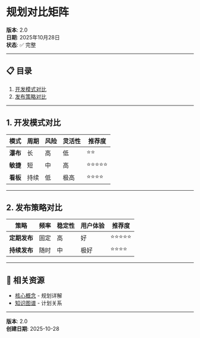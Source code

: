 # 规划对比矩阵

**版本**: 2.0  
**日期**: 2025年10月28日  
**状态**: ✅ 完整

---

## 📋 目录

1. [开发模式对比](#1-开发模式对比)
2. [发布策略对比](#2-发布策略对比)

---

## 1. 开发模式对比

| 模式 | 周期 | 风险 | 灵活性 | 推荐度 |
|------|------|------|--------|--------|
| **瀑布** | 长 | 高 | 低 | ⭐⭐ |
| **敏捷** | 短 | 中 | 高 | ⭐⭐⭐⭐⭐ |
| **看板** | 持续 | 低 | 极高 | ⭐⭐⭐⭐ |

---

## 2. 发布策略对比

| 策略 | 频率 | 稳定性 | 用户体验 | 推荐度 |
|------|------|--------|----------|--------|
| **定期发布** | 固定 | 高 | 好 | ⭐⭐⭐⭐⭐ |
| **持续发布** | 随时 | 中 | 极好 | ⭐⭐⭐⭐ |

---

## 🔗 相关资源

- [核心概念](./CONCEPTS.md) - 规划详解
- [知识图谱](./KNOWLEDGE_GRAPH.md) - 计划关系

---

**版本**: 2.0  
**创建日期**: 2025-10-28

